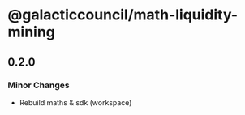 # @galacticcouncil/math-liquidity-mining

## 0.2.0

### Minor Changes

- Rebuild maths & sdk (workspace)
